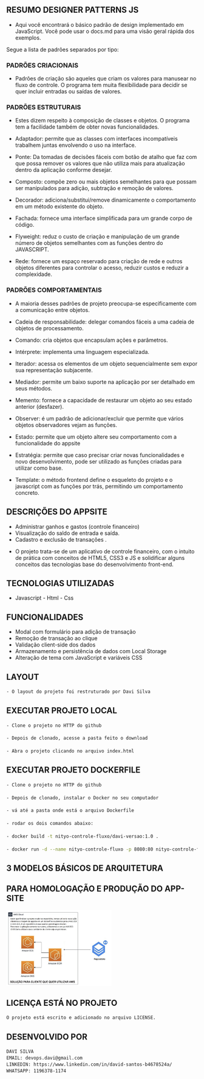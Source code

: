 
## RESUMO DESIGNER PATTERNS JS

- Aqui você encontrará o básico padrão de design implementado em JavaScript. Você pode usar o docs.md para uma visão geral rápida dos exemplos.

Segue a lista de padrões separados por tipo:

### PADRÕES CRIACIONAIS

- Padrões de criação são aqueles que criam os valores para manusear no fluxo de controle. O programa tem muita flexibilidade para decidir se quer incluir entradas ou saídas de valores.

### PADRÕES ESTRUTURAIS

- Estes dizem respeito à composição de classes e objetos. O programa tem a facilidade também de obter novas funcionalidades.

- Adaptador: permite que as classes com interfaces incompatíveis trabalhem juntas envolvendo o uso na interface.

- Ponte: Da tomadas de decisões fáceis com botão de atalho que faz com que possa remover os valores que não utiliza mais para atualização dentro da aplicação conforme desejar.

- Composto: compõe zero ou mais objetos semelhantes para que possam ser manipulados para adição, subtração e remoção de valores.

- Decorador: adiciona/substitui/remove dinamicamente o comportamento em um método existente do objeto.

- Fachada: fornece uma interface simplificada para um grande corpo de código.

- Flyweight: reduz o custo de criação e manipulação de um grande número de objetos semelhantes com as funções dentro do JAVASCRIPT.

- Rede: fornece um espaço reservado para criação de rede e outros objetos diferentes para controlar o acesso, reduzir custos e reduzir a complexidade.

### PADRÕES COMPORTAMENTAIS

- A maioria desses padrões de projeto preocupa-se especificamente com a comunicação entre objetos.

- Cadeia de responsabilidade: delegar comandos fáceis a uma cadeia de objetos de processamento.

- Comando: cria objetos que encapsulam ações e parâmetros.

- Intérprete: implementa uma linguagem especializada.

- Iterador: acessa os elementos de um objeto sequencialmente sem expor sua representação subjacente.

- Mediador: permite um baixo suporte na aplicação por ser detalhado em seus métodos.

- Memento: fornece a capacidade de restaurar um objeto ao seu estado anterior (desfazer).

- Observer: é um padrão de adicionar/excluir que permite que vários objetos observadores vejam as funções.

- Estado: permite que um objeto altere seu comportamento com a funcionalidade do appsite

- Estratégia: permite que caso precisar criar novas funcionalidades e novo desenvolvimento, pode ser utilizado as funções criadas para utilizar como base.

- Template: o método frontend define o esqueleto do projeto e o javascript com as funções por trás, permitindo um comportamento concreto.

## DESCRIÇÕES DO APPSITE

* Administrar ganhos e gastos (controle financeiro)
* Visualização do saldo de entrada e saída.
* Cadastro e exclusão de transações
.
- O projeto trata-se de um aplicativo de controle financeiro, com o intuito de prática com conceitos de HTML5, CSS3 e JS e solidificar alguns conceitos das tecnologias base do desenvolvimento front-end.


## TECNOLOGIAS UTILIZADAS
- Javascript - Html - Css


## FUNCIONALIDADES

- Modal com formulário para adição de transação
- Remoção de transação ao clique
- Validação client-side dos dados
- Armazenamento e persistência de dados com Local Storage
- Alteração de tema com JavaScript e variáveis CSS


## LAYOUT
```bash
- O layout do projeto foi restruturado por Davi Silva
```

## EXECUTAR PROJETO LOCAL

```bash
- Clone o projeto no HTTP do github

- Depois de clonado, acesse a pasta feito o download

- Abra o projeto clicando no arquivo index.html
```


## EXECUTAR PROJETO DOCKERFILE

```bash
- Clone o projeto no HTTP do github

- Depois de clonado, instalar o Docker no seu computador

- vá até a pasta onde está o arquivo Dockerfile

- rodar os dois comandos abaixo:

- docker build -t nityo-controle-fluxo/davi-versao:1.0 .

- docker run -d --name nityo-controle-fluxo -p 8080:80 nityo-controle-fluxo/davi-versao:1.0
```

## 3 MODELOS BÁSICOS DE ARQUITETURA 
## PARA HOMOLOGAÇÃO E PRODUÇÃO DO APP-SITE

<img src="./assets/arquitetura-1-ec2.jpg" style=" HEIGHT: 200px; LEFT: 400px"/>

## LICENÇA ESTÁ NO PROJETO

```bash
O projeto está escrito e adicionado no arquivo LICENSE.
```

## DESENVOLVIDO POR
```bash
DAVI SILVA
EMAIL: devops.davi@gmail.com
LINKEDIN: https://www.linkedin.com/in/david-santos-b4678524a/
WHATSAPP: 1196378-1174
```
